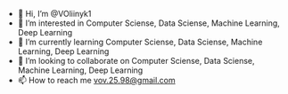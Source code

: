 - 👋 Hi, I’m @VOliinyk1
- 👀 I’m interested in Computer Sciense, Data Sciense, Machine Learning, Deep Learning
- 🌱 I’m currently learning Computer Sciense, Data Sciense, Machine Learning, Deep Learning
- 💞️ I’m looking to collaborate on Computer Sciense, Data Sciense, Machine Learning, Deep Learning
- 📫 How to reach me vov.25.98@gmail.com

<!---
VOliinyk1/VOliinyk1 is a ✨ special ✨ repository because its `README.md` (this file) appears on your GitHub profile.
You can click the Preview link to take a look at your changes.
--->

